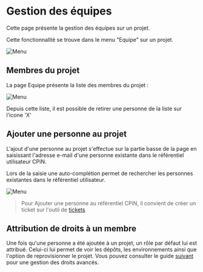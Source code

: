 # Gestion des équipes

Cette page présente la gestion des équipes sur un projet.

Cette fonctionnalité se trouve dans le menu "Equipe" sur un projet.

![Menu](/img/team/menu.png)

## Membres du projet

La page Equipe présente la liste des membres du projet :

![Menu](/img/team/members.png)

Depuis cette liste, il est possible de retirer une personne de la liste sur l'icone 'X'

## Ajouter une personne au projet

L'ajout d'une personne au projet s'effectue sur la partie basse de la page en saisissant l'adresse e-mail d'une personne existante dans le référentiel utilisateur CPiN.

Lors de la saisie une auto-complétion permet de rechercher les personnes existantes dans le référentiel utilisateur.

![Menu](/img/team/members.png)

> Pour Ajouter une personne au référentiel CPiN, il convient de créer un ticket sur l'outil de [tickets](https://support.dev.numerique-interieur.com)

## Attribution de droits à un membre

Une fois qu'une personne a été ajoutée à un projet, un rôle par défaut lui est attribué. Celui-ci lui permet de voir les dépôts, les environnements ainsi que l'option de reprovisionner le projet. Vous pouvez consulter le guide [suivant](/guide/roles) pour une gestion des droits avancés.

